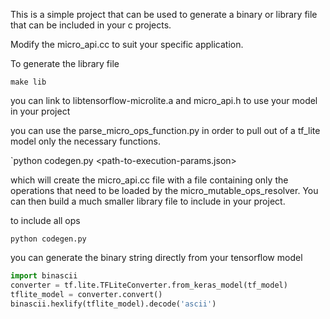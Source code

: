 This is a simple project that can be used to generate 
a binary or library file that can be included in your c projects.

Modify the micro_api.cc to suit your specific application. 

To generate the library file

`make lib`

you can link to libtensorflow-microlite.a and micro_api.h to use your model 
in your project

you can use the parse_micro_ops_function.py  in order to pull out of a tf_lite model
only the necessary functions. 

`python codegen.py <path-to-execution-params.json>

which will create the micro_api.cc file with a file containing only the operations
that need to be loaded by the micro_mutable_ops_resolver. You can then build a much
smaller library file to include in your project.

to include all ops

`python codegen.py`





you can generate the binary string directly from your tensorflow model

```python
import binascii
converter = tf.lite.TFLiteConverter.from_keras_model(tf_model)
tflite_model = converter.convert()
binascii.hexlify(tflite_model).decode('ascii')
```








